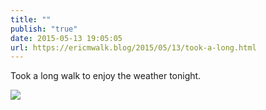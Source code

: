 ```yaml
---
title: ""
publish: "true"
date: 2015-05-13 19:05:05
url: https://ericmwalk.blog/2015/05/13/took-a-long.html
---
```


Took a long walk to enjoy the weather tonight.

![](https://ericmwalk.blog/uploads/2022/2da5f427dd.jpg)